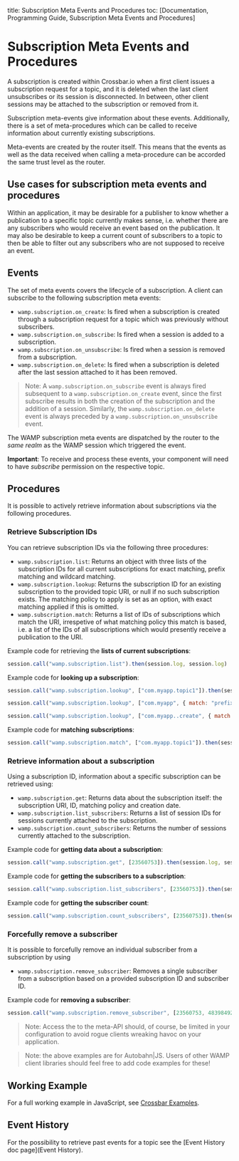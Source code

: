 title: Subscription Meta Events and Procedures
toc: [Documentation, Programming Guide, Subscription Meta Events and Procedures]

# Subscription Meta Events and Procedures

A subscription is created within Crossbar.io when a first client issues a subscription request for a topic, and it is deleted when the last client unsubscribes or its session is disconnected. In between, other client sessions may be attached to the subscription or removed from it.

Subscription meta-events give information about these events. Additionally, there is a set of meta-procedures which can be called to receive information about currently existing subscriptions.

Meta-events are created by the router itself. This means that the events as well as the data received when calling a meta-procedure can be accorded the same trust level as the router.

## Use cases for subscription meta events and procedures

Within an application, it may be desirable for a publisher to know whether a publication to a specific topic currently makes sense, i.e. whether there are any subscribers who would receive an event based on the publication. It may also be desirable to keep a current count of subscribers to a topic to then be able to filter out any subscribers who are not supposed to receive an event.

## Events

The set of meta events covers the lifecycle of a subscription. A client can subscribe to the following subscription meta events:

* `wamp.subscription.on_create`: Is fired when a subscription is created through a subscription request for a topic which was previously without subscribers.
* `wamp.subscription.on_subscribe`: Is fired when a session is added to a subscription.
* `wamp.subscription.on_unsubscribe`: Is fired when a session is removed from a subscription.
* `wamp.subscription.on_delete`: Is fired when a subscription is deleted after the last session attached to it has been removed.

> Note: A `wamp.subscription.on_subscribe` event is always fired subsequent to a `wamp.subscription.on_create` event, since the first subscribe results in both the creation of the subscription and the addition of a session. Similarly, the `wamp.subscription.on_delete` event is always preceded by a `wamp.subscription.on_unsubscribe` event.

The WAMP subscription meta events are dispatched by the router to the *same realm* as the WAMP session which triggered the event.

**Important**: To receive and process these events, your component will need to have *subscribe* permission on the respective topic.

## Procedures

It is possible to actively retrieve information about subscriptions via the following procedures.

### Retrieve Subscription IDs

You can retrieve subscription IDs via the following three procedures:

* `wamp.subscription.list`: Returns an object with three lists of the subscription IDs for all current subscriptions for exact matching, prefix matching and wildcard matching.
* `wamp.subscription.lookup`: Returns the subscription ID for an existing subscription to the provided topic URI, or null if no such subscription exists. The matching policy to apply is set as an option, with exact matching applied if this is omitted.
* `wamp.subscription.match`: Returns a list of IDs of subscriptions which match the URI, irrespetive of what matching policy this match is based, i.e. a list of the IDs of all subscriptions which would presently receive a publication to the URI.

Example code for retrieving the **lists of current subscriptions**:

```javascript
session.call("wamp.subscription.list").then(session.log, session.log)
```

Example code for **looking up a subscription**:

```javascript
session.call("wamp.subscription.lookup", ["com.myapp.topic1"]).then(session.log, session.log)
```

```javascript
session.call("wamp.subscription.lookup", ["com.myapp", { match: "prefix" }]).then(session.log, session.log)
```

```javascript
session.call("wamp.subscription.lookup", ["com.myapp..create", { match: "wildcard" }]).then(session.log, session.log)
```

Example code for **matching subscriptions**:

```javascript
session.call("wamp.subscription.match", ["com.myapp.topic1"]).then(session.log, session.log)
```

### Retrieve information about a subscription

Using a subscription ID, information about a specific subscription can be retrieved using:

* `wamp.subscription.get`: Returns data about the subscription itself: the subscription URI, ID, matching policy and creation date.
* `wamp.subscription.list_subscribers`: Returns a list of session IDs for sessions currently attached to the subscription.
* `wamp.subscription.count_subscribers`: Returns the number of sessions currently attached to the subscription.

Example code for **getting data about a subscription**:

```javascript
session.call("wamp.subscription.get", [23560753]).then(session.log, session.log)
```

Example code for **getting the subscribers to a subscription**:

```javascript
session.call("wamp.subscription.list_subscribers", [23560753]).then(session.log, session.log)
```

Example code for **getting the subscriber count**:

```javascript
session.call("wamp.subscription.count_subscribers", [23560753]).then(session.log, session.log)
```

### Forcefully remove a subscriber

It is possible to forcefully remove an individual subscriber from a subscription by using

* `wamp.subscription.remove_subscriber`: Removes a single subscriber from a subscription based on a provided subscription ID and subscriber ID.

Example code for **removing a subscriber**:

```javaScript
session.call("wamp.subscription.remove_subscriber", [23560753, 483984922713478]).then(session.log, session.log)
```

> Note: Access the to the meta-API should, of course, be limited in your configuration to avoid rogue clients wreaking havoc on your application.

> Note: the above examples are for Autobahn|JS. Users of other WAMP client libraries should feel free to add code examples for these!

## Working Example

For a full working example in JavaScript, see [Crossbar Examples](https://github.com/crossbario/crossbarexamples/tree/master/metaapi).


## Event History

For the possibility to retrieve past events for a topic see the [Event History doc page](Event History).
